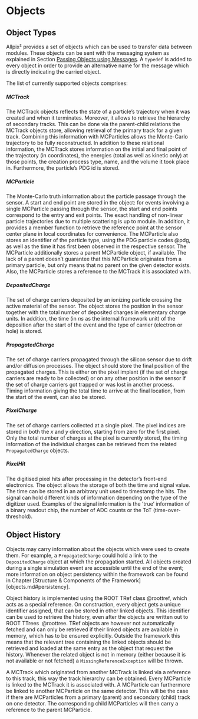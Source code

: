 Objects
=======

Object Types 
------------

Allpix² provides a set of objects which can be used to transfer data
between modules. These objects can be sent with the messaging system as
explained in Section [Passing Objects using Messages](framework-passing-objects-using-messages.md). A `typedef` is added to
every object in order to provide an alternative name for the message
which is directly indicating the carried object.

The list of currently supported objects comprises:

##### MCTrack

The MCTrack objects reflects the state of a particle’s trajectory when
it was created and when it terminates. Moreover, it allows to retrieve
the hierarchy of secondary tracks. This can be done via the parent-child
relations the MCTrack objects store, allowing retrieval of the primary
track for a given track. Combining this information with MCParticles
allows the Monte-Carlo trajectory to be fully reconstructed. In addition
to these relational information, the MCTrack stores information on the
initial and final point of the trajectory (in coordinates), the energies
(total as well as kinetic only) at those points, the creation process
type, name, and the volume it took place in. Furthermore, the particle’s
PDG id is stored.

##### MCParticle

The Monte-Carlo truth information about the particle passage through the
sensor. A start and end point are stored in the object: for events
involving a single MCParticle passing through the sensor, the start and
end points correspond to the entry and exit points. The exact handling
of non-linear particle trajectories due to multiple scattering is up to
module. In addition, it provides a member function to retrieve the
reference point at the sensor center plane in local coordinates for
convenience. The MCParticle also stores an identifier of the particle
type, using the PDG particle codes @pdg, as well as the time it has
first been observed in the respective sensor. The MCParticle
additionally stores a parent MCParticle object, if available. The lack
of a parent doesn’t guarantee that this MCParticle originates from a
primary particle, but only means that no parent on the given detector
exists. Also, the MCParticle stores a reference to the MCTrack it is
associated with.

##### DepositedCharge

The set of charge carriers deposited by an ionizing particle crossing
the active material of the sensor. The object stores the position in the
sensor together with the total number of deposited charges in elementary
charge units. In addition, the time (in *ns* as the internal framework
unit) of the deposition after the start of the event and the type of
carrier (electron or hole) is stored.

##### PropagatedCharge

The set of charge carriers propagated through the silicon sensor due to
drift and/or diffusion processes. The object should store the final
position of the propagated charges. This is either on the pixel implant
(if the set of charge carriers are ready to be collected) or on any
other position in the sensor if the set of charge carriers got trapped
or was lost in another process. Timing information giving the total time
to arrive at the final location, from the start of the event, can also
be stored.

##### PixelCharge

The set of charge carriers collected at a single pixel. The pixel
indices are stored in both the $x$ and $y$ direction, starting from zero
for the first pixel. Only the total number of charges at the pixel is
currently stored, the timing information of the individual charges can
be retrieved from the related `PropagatedCharge` objects.

##### PixelHit

The digitised pixel hits after processing in the detector’s front-end
electronics. The object allows the storage of both the time and signal
value. The time can be stored in an arbitrary unit used to timestamp the
hits. The signal can hold different kinds of information depending on
the type of the digitizer used. Examples of the signal information is
the ’true’ information of a binary readout chip, the number of ADC
counts or the ToT (time-over-threshold).

Object History 
--------------

Objects may carry information about the objects which were used to
create them. For example, a `PropagatedCharge` could hold a link to the
`DepositedCharge` object at which the propagation started. All objects
created during a single simulation event are accessible until the end of
the event; more information on object persistency within the framework
can be found in Chapter [Structure & Components of the Framework][objects.md#persistency].

Object history is implemented using the ROOT TRef class @roottref, which
acts as a special reference. On construction, every object gets a unique
identifier assigned, that can be stored in other linked objects. This
identifier can be used to retrieve the history, even after the objects
are written out to ROOT TTrees  @roottree. TRef objects are however not
automatically fetched and can only be retrieved if their linked objects
are available in memory, which has to be ensured explicitly. Outside the
framework this means that the relevant tree containing the linked
objects should be retrieved and loaded at the same entry as the object
that request the history. Whenever the related object is not in memory
(either because it is not available or not fetched) a
`MissingReferenceException` will be thrown.

A MCTrack which originated from another MCTrack is linked via a
reference to this track, this way the track hierarchy can be obtained.
Every MCParticle is linked to the MCTrack it is associated with. A
MCParticle can furthermore be linked to another MCParticle on the same
detector. This will be the case if there are MCParticles from a primary
(parent) and secondary (child) track on one detector. The corresponding
child MCParticles will then carry a reference to the parent MCParticle.
